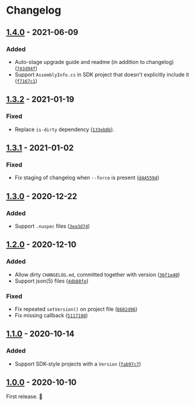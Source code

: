 # Changelog

## [1.4.0] - 2021-06-09

### Added

- Auto-stage upgrade guide and readme (in addition to changelog) ([`743d94f`](https://github.com/vweevers/dotnet-bump/commit/743d94f))
- Support `AssemblyInfo.cs` in SDK project that doesn't explicitly include it ([`f7167c1`](https://github.com/vweevers/dotnet-bump/commit/f7167c1))

## [1.3.2] - 2021-01-19

### Fixed

- Replace `is-dirty` dependency ([`133eb8b`](https://github.com/vweevers/dotnet-bump/commit/133eb8b)).

## [1.3.1] - 2021-01-02

### Fixed

- Fix staging of changelog when `--force` is present ([`d445594`](https://github.com/vweevers/dotnet-bump/commit/d445594))

## [1.3.0] - 2020-12-22

### Added

- Support `.nuspec` files ([`3ea3d74`](https://github.com/vweevers/dotnet-bump/commit/3ea3d74))

## [1.2.0] - 2020-12-10

### Added

- Allow dirty `CHANGELOG.md`, committed together with version ([`36f1e40`](https://github.com/vweevers/dotnet-bump/commit/36f1e40))
- Support json(5) files ([`4db88fe`](https://github.com/vweevers/dotnet-bump/commit/4db88fe))

### Fixed

- Fix repeated `setVersion()` on project file ([`8682d96`](https://github.com/vweevers/dotnet-bump/commit/8682d96))
- Fix missing callback ([`5117188`](https://github.com/vweevers/dotnet-bump/commit/5117188))

## [1.1.0] - 2020-10-14

### Added

- Support SDK-style projects with a `Version` ([`fab97c7`](https://github.com/vweevers/dotnet-bump/commit/fab97c7))

## [1.0.0] - 2020-10-10

First release. :seedling:

[1.4.0]: https://github.com/vweevers/dotnet-bump/compare/v1.3.2...v1.4.0

[1.3.2]: https://github.com/vweevers/dotnet-bump/compare/v1.3.1...v1.3.2

[1.3.1]: https://github.com/vweevers/dotnet-bump/compare/v1.3.0...v1.3.1

[1.3.0]: https://github.com/vweevers/dotnet-bump/compare/v1.2.0...v1.3.0

[1.2.0]: https://github.com/vweevers/dotnet-bump/compare/v1.1.0...v1.2.0

[1.1.0]: https://github.com/vweevers/dotnet-bump/compare/v1.0.0...v1.1.0

[1.0.0]: https://github.com/vweevers/dotnet-bump/releases/tag/v1.0.0
